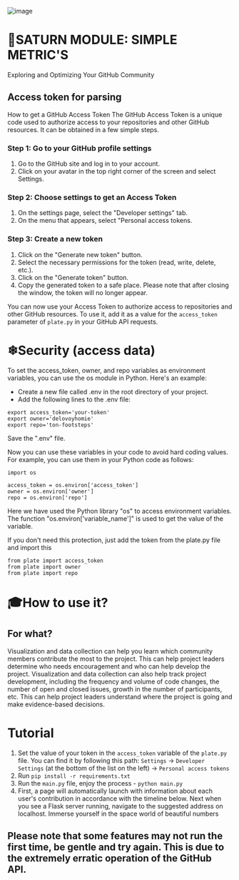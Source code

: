 ![image](https://github.com/seriybeliy11/Saturn_M/assets/129196368/90d3f258-056e-472f-8b95-1af917434de7)

# 🚀SATURN MODULE: SIMPLE METRIC'S
Exploring and Optimizing Your GitHub Community

## Access token for parsing
How to get a GitHub Access Token
The GitHub Access Token is a unique code used to authorize access to your repositories and other GitHub resources. It can be obtained in a few simple steps.

### Step 1: Go to your GitHub profile settings
1. Go to the GitHub site and log in to your account.
2. Click on your avatar in the top right corner of the screen and select Settings.

### Step 2: Choose settings to get an Access Token
1. On the settings page, select the "Developer settings" tab.
2. On the menu that appears, select "Personal access tokens.

### Step 3: Create a new token
1. Click on the "Generate new token" button.
2. Select the necessary permissions for the token (read, write, delete, etc.).
3. Click on the "Generate token" button.
4. Copy the generated token to a safe place. Please note that after closing the window, the token will no longer appear.

You can now use your Access Token to authorize access to repositories and other GitHub resources. To use it, add it as a value for the `access_token` parameter of `plate.py` in your GitHub API requests.

# ❄Security (access data)
To set the access_token, owner, and repo variables as environment variables, you can use the os module in Python.
Here's an example:

- Create a new file called .env in the root directory of your project.
- Add the following lines to the .env file:
```
export access_token='your-token'
export owner='delovoyhomie'
export repo='ton-footsteps'
```
Save the ".env" file.

Now you can use these variables in your code to avoid hard coding values. For example, you can use them in your Python code as follows:
```
import os

access_token = os.environ['access_token']
owner = os.environ['owner']
repo = os.environ['repo']
```

Here we have used the Python library "os" to access environment variables. The function "os.environ['variable_name']" is used to get the value of the variable.

If you don't need this protection, just add the token from the plate.py file and import this 
```
from plate import access_token
from plate import owner 
from plate import repo
```

# 🎓How to use it?
## For what?
Visualization and data collection can help you learn which community members contribute the most to the project. This can help project leaders determine who needs encouragement and who can help develop the project. Visualization and data collection can also help track project development, including the frequency and volume of code changes, the number of open and closed issues, growth in the number of participants, etc. This can help project leaders understand where the project is going and make evidence-based decisions. 

# Tutorial 
1. Set the value of your token in the `access_token` variable of the `plate.py` file.
You can find it by following this path: `Settings` -> `Developer Settings` (at the bottom of the list on the left) -> `Personal access tokens`
2. Run `pip install -r requirements.txt`
2. Run the `main.py` file, enjoy the process - `python main.py`
3. First, a page will automatically launch with information about each user's contribution in accordance with the timeline below. Next when you see a Flask server running, navigate to the suggested address on localhost. Immerse yourself in the space world of beautiful numbers

## Please note that some features may not run the first time, be gentle and try again. This is due to the extremely erratic operation of the GitHub API.
